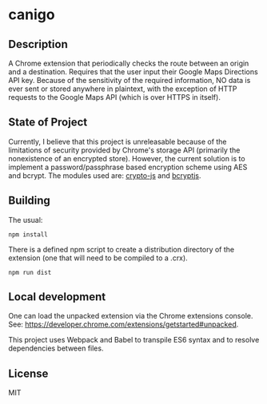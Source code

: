 # canigo

## Description

A Chrome extension that periodically checks the route between an origin and a destination. Requires that the user input their Google Maps Directions API key. Because of the sensitivity of the required information, NO data is ever sent or stored anywhere in plaintext, with the exception of HTTP requests to the Google Maps API (which is over HTTPS in itself).

## State of Project

Currently, I believe that this project is unreleasable because of the limitations of security provided by Chrome's storage API (primarily the nonexistence of an encrypted store). However, the current solution is to implement a password/passphrase based encryption scheme using AES and bcrypt. The modules used are: [crypto-js](https://github.com/brix/crypto-js) and [bcryptjs](https://github.com/dcodeIO/bcrypt.js).

## Building

The usual:
```
npm install
```

There is a defined npm script to create a distribution directory of the extension (one that will need to be compiled to a .crx).

```
npm run dist
```

## Local development

One can load the unpacked extension via the Chrome extensions console. See: https://developer.chrome.com/extensions/getstarted#unpacked.

This project uses Webpack and Babel to transpile ES6 syntax and to resolve dependencies between files.

## License

MIT